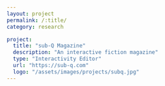 ```yaml
---
layout: project
permalink: /:title/
category: research

project:
  title: "sub-Q Magazine"
  description: "An interactive fiction magazine"
  type: "Interactivity Editor"
  url: "https://sub-q.com"
  logo: "/assets/images/projects/subq.jpg"
---
```

